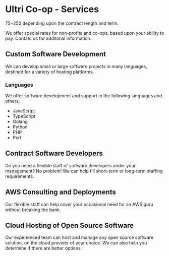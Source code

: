 # Ultri Co-op - Services

$75-$250 depending upon the contract length and term.

We offer special rates for non-profits and co-ops, based upon your ability to pay. Contatc us for additonal information.

## Custom Software Development

We can develop small or large software projects in many languages, destined for a variety of hosting platforms.

### Languages

We offer software development and support in the following languages and others.

* JavaScript
* TypeScript
* Golang
* Python
* PHP
* Perl

## Contract Software Developers

Do you need a flexible staff of software developers under your management? No problem!
We can help fill short-term or long-term staffing requirements.

## AWS Consulting and Deployments

Our flexible staff can help cover your occasional need for an AWS guru without breaking the bank.

## Cloud Hosting of Open Source Software

Our experienced team can host and manage any open source software solution, on the cloud provider of your choice. We can also help you determine if there are better options.


